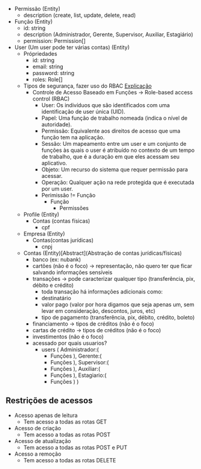- Permissão (Entity)
  - description (create, list, update, delete, read)
- Função (Entity)
  - id: string
  - description (Administrador, Gerente, Supervisor, Auxiliar, Estagiário)
  - permission: Permission[]
- User (Um user pode ter várias contas) (Entity)
  - Própriedades
    - id: string
    - email: string
    - password: string
    - roles: Role[]
  - Tipos de segurança, fazer uso do RBAC [Explicação](https://www.redhat.com/pt-br/topics/security/what-is-role-based-access-control)
    - Controle de Acesso Baseado em Funções -> Role-based access control (RBAC)
      - User: Os indivíduos que são identificados com uma identificação de user única (UID).
      - Papel: Uma função de trabalho nomeada (indica o nível de autoridade). 
      - Permissão: Equivalente aos direitos de acesso que uma função tem na aplicação.
      - Sessão: Um mapeamento entre um user e um conjunto de funções às quais o user é atribuído no contexto de um tempo de trabalho, que é a duração em que eles acessam seu aplicativo.
      - Objeto: Um recurso do sistema que requer permissão para acessar.
      - Operação: Qualquer ação na rede protegida que é executada por um user.
      - Perimissão != Função
        - Função
          - Permissões
  - Profile (Entity)
    - Contas (contas físicas)
      - cpf
  - Empresa (Entity)
    - Contas(contas jurídicas)
      - cnpj
  - Contas (Entity)[Abstract](Abstração de contas jurídicas/físicas)
    - banco (ex: nubank)
    - cartões (não é o foco) -> representação, não quero ter que ficar salvando informações sensíveis
    - transações -> pode caracterizar qualquer tipo (transferência, pix, débito e crédito)
      - toda transação há informações adicionais como:
      - destinatário
      - valor pago (valor por hora digamos que seja apenas um, sem levar em consideração, descontos, juros, etc)
      - tipo de pagamento (transferência, pix, débito, crédito, boleto)
    - financiamento -> tipos de créditos (não é o foco)
    - cartas de crédito -> tipos de créditos (não é o foco)
    - investimentos (não é o foco)
    - acessado por quais usuarios?
      - users (
        Administrador:(
          - Funções
        ), 
        Gerente:(
          - Funções
        ), 
        Supervisor:(
          - Funções
        ), 
        Auxiliar:(
          - Funções
        ), 
        Estagiario:(
          - Funções
        )
      )

## Restrições de acessos
- Acesso apenas de leitura
  - Tem acesso a todas as rotas GET
- Acesso de criação
  - Tem acesso a todas as rotas POST
- Acesso de atualização
  - Tem acesso a todas as rotas POST e PUT
- Acesso a remoção
  - Tem acesso a todas as rotas DELETE
